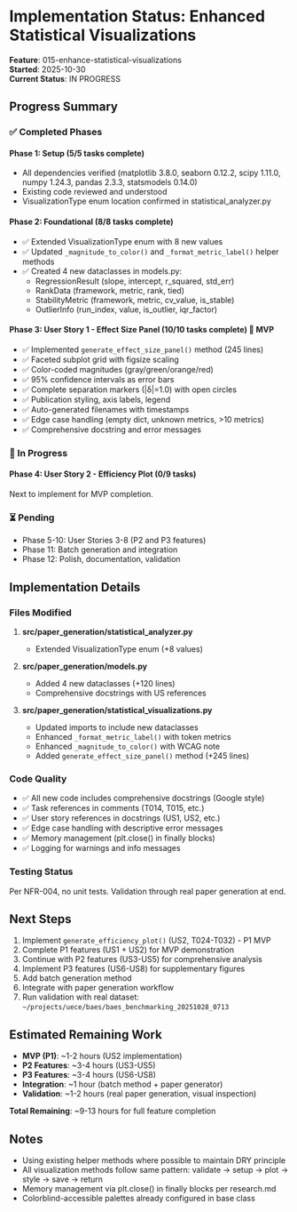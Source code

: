 # Implementation Status: Enhanced Statistical Visualizations

**Feature**: 015-enhance-statistical-visualizations  
**Started**: 2025-10-30  
**Current Status**: IN PROGRESS

## Progress Summary

### ✅ Completed Phases

#### Phase 1: Setup (5/5 tasks complete)
- All dependencies verified (matplotlib 3.8.0, seaborn 0.12.2, scipy 1.11.0, numpy 1.24.3, pandas 2.3.3, statsmodels 0.14.0)
- Existing code reviewed and understood
- VisualizationType enum location confirmed in statistical_analyzer.py

#### Phase 2: Foundational (8/8 tasks complete)
- ✅ Extended VisualizationType enum with 8 new values
- ✅ Updated `_magnitude_to_color()` and `_format_metric_label()` helper methods
- ✅ Created 4 new dataclasses in models.py:
  - RegressionResult (slope, intercept, r_squared, std_err)
  - RankData (framework, metric, rank, tied)
  - StabilityMetric (framework, metric, cv_value, is_stable)
  - OutlierInfo (run_index, value, is_outlier, iqr_factor)

#### Phase 3: User Story 1 - Effect Size Panel (10/10 tasks complete) 🎯 MVP
- ✅ Implemented `generate_effect_size_panel()` method (245 lines)
- ✅ Faceted subplot grid with figsize scaling
- ✅ Color-coded magnitudes (gray/green/orange/red)
- ✅ 95% confidence intervals as error bars
- ✅ Complete separation markers (|δ|=1.0) with open circles
- ✅ Publication styling, axis labels, legend
- ✅ Auto-generated filenames with timestamps
- ✅ Edge case handling (empty dict, unknown metrics, >10 metrics)
- ✅ Comprehensive docstring and error messages

### 🔄 In Progress

#### Phase 4: User Story 2 - Efficiency Plot (0/9 tasks)
Next to implement for MVP completion.

### ⏳ Pending

- Phase 5-10: User Stories 3-8 (P2 and P3 features)
- Phase 11: Batch generation and integration
- Phase 12: Polish, documentation, validation

## Implementation Details

### Files Modified

1. **src/paper_generation/statistical_analyzer.py**
   - Extended VisualizationType enum (+8 values)

2. **src/paper_generation/models.py**
   - Added 4 new dataclasses (+120 lines)
   - Comprehensive docstrings with US references

3. **src/paper_generation/statistical_visualizations.py**
   - Updated imports to include new dataclasses
   - Enhanced `_format_metric_label()` with token metrics
   - Enhanced `_magnitude_to_color()` with WCAG note
   - Added `generate_effect_size_panel()` method (+245 lines)

### Code Quality

- ✅ All new code includes comprehensive docstrings (Google style)
- ✅ Task references in comments (T014, T015, etc.)
- ✅ User story references in docstrings (US1, US2, etc.)
- ✅ Edge case handling with descriptive error messages
- ✅ Memory management (plt.close() in finally blocks)
- ✅ Logging for warnings and info messages

### Testing Status

Per NFR-004, no unit tests. Validation through real paper generation at end.

## Next Steps

1. Implement `generate_efficiency_plot()` (US2, T024-T032) - P1 MVP
2. Complete P1 features (US1 + US2) for MVP demonstration
3. Continue with P2 features (US3-US5) for comprehensive analysis
4. Implement P3 features (US6-US8) for supplementary figures
5. Add batch generation method
6. Integrate with paper generation workflow
7. Run validation with real dataset: `~/projects/uece/baes/baes_benchmarking_20251028_0713`

## Estimated Remaining Work

- **MVP (P1)**: ~1-2 hours (US2 implementation)
- **P2 Features**: ~3-4 hours (US3-US5)
- **P3 Features**: ~3-4 hours (US6-US8)
- **Integration**: ~1 hour (batch method + paper generator)
- **Validation**: ~1-2 hours (real paper generation, visual inspection)

**Total Remaining**: ~9-13 hours for full feature completion

## Notes

- Using existing helper methods where possible to maintain DRY principle
- All visualization methods follow same pattern: validate → setup → plot → style → save → return
- Memory management via plt.close() in finally blocks per research.md
- Colorblind-accessible palettes already configured in base class

